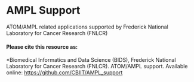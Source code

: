 # AMPL Support 

ATOM/AMPL related applications supported by Frederick National Laboratory for Cancer Research (FNLCR)

#### Please cite this resource as: 
*Biomedical Informatics and Data Science (BIDS), Frederick National Laboratory for Cancer Research (FNLCR). ATOM/AMPL support. Available online: https://github.com/CBIIT/AMPL_support 
